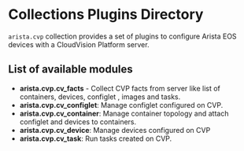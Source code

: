 <!--
  ~ Copyright (c) 2023-2024 Arista Networks, Inc.
  ~ Use of this source code is governed by the Apache License 2.0
  ~ that can be found in the LICENSE file.
  -->

# Collections Plugins Directory

`arista.cvp` collection provides a set of plugins to configure Arista EOS devices with a CloudVision Platform server.

## List of available modules

- **arista.cvp.cv_facts** - Collect CVP facts from server like list of containers, devices, configlet , images and tasks.
- **arista.cvp.cv_configlet**:  Manage configlet configured on CVP.
- **arista.cvp.cv_container**:  Manage container topology and attach configlet and devices to containers.
- **arista.cvp.cv_device**: Manage devices configured on CVP
- **arista.cvp.cv_task**:  Run tasks created on CVP.
